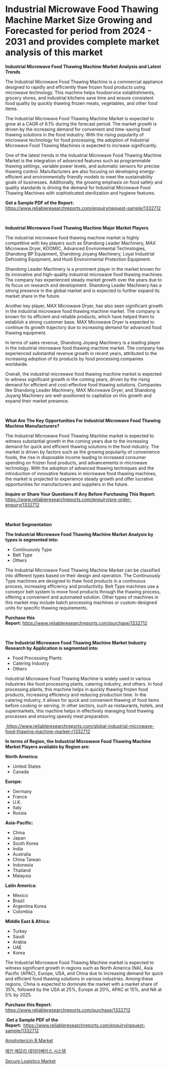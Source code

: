 <p><h1>Industrial Microwave Food Thawing Machine Market Size Growing and Forecasted for period from 2024 - 2031 and provides complete market analysis of this market</h1></p><p><strong>Industrial Microwave Food Thawing Machine Market Analysis and Latest Trends</strong></p>
<p><p>The Industrial Microwave Food Thawing Machine is a commercial appliance designed to rapidly and efficiently thaw frozen food products using microwave technology. This machine helps foodservice establishments, grocery stores, and industrial kitchens save time and ensure consistent food quality by quickly thawing frozen meats, vegetables, and other food items.</p><p>The Industrial Microwave Food Thawing Machine Market is expected to grow at a CAGR of 6.1% during the forecast period. The market growth is driven by the increasing demand for convenient and time-saving food thawing solutions in the food industry. With the rising popularity of microwave technology for food processing, the adoption of Industrial Microwave Food Thawing Machines is expected to increase significantly.</p><p>One of the latest trends in the Industrial Microwave Food Thawing Machine Market is the integration of advanced features such as programmable thawing settings, variable power levels, and automatic sensors for precise thawing control. Manufacturers are also focusing on developing energy-efficient and environmentally friendly models to meet the sustainability goals of businesses. Additionally, the growing emphasis on food safety and quality standards is driving the demand for Industrial Microwave Food Thawing Machines with sophisticated sterilization and hygiene features.</p></p>
<p><strong>Get a Sample PDF of the Report:&nbsp;</strong> <a href="https://www.reliableresearchreports.com/enquiry/request-sample/1332712">https://www.reliableresearchreports.com/enquiry/request-sample/1332712</a></p>
<p>&nbsp;</p>
<p><strong>Industrial Microwave Food Thawing Machine Major Market Players</strong></p>
<p><p>The industrial microwave food thawing machine market is highly competitive with key players such as Shandong Leader Machinery, MAX Microwave Dryer, KOOMIC, Advanced Environmental Technologies, Shandong BP Equipment, Shandong Joyang Machinery, Loyal Industrial Defrosting Equipment, and Huoli Environmental Protection Equipment.</p><p>Shandong Leader Machinery is a prominent player in the market known for its innovative and high-quality industrial microwave food thawing machines. The company has experienced steady market growth over the years due to its focus on research and development. Shandong Leader Machinery has a strong presence in the global market and is expected to further expand its market share in the future.</p><p>Another key player, MAX Microwave Dryer, has also seen significant growth in the industrial microwave food thawing machine market. The company is known for its efficient and reliable products, which have helped them to establish a strong customer base. MAX Microwave Dryer is expected to continue its growth trajectory due to increasing demand for advanced food thawing equipment.</p><p>In terms of sales revenue, Shandong Joyang Machinery is a leading player in the industrial microwave food thawing machine market. The company has experienced substantial revenue growth in recent years, attributed to the increasing adoption of its products by food processing companies worldwide.</p><p>Overall, the industrial microwave food thawing machine market is expected to witness significant growth in the coming years, driven by the rising demand for efficient and cost-effective food thawing solutions. Companies like Shandong Leader Machinery, MAX Microwave Dryer, and Shandong Joyang Machinery are well-positioned to capitalize on this growth and expand their market presence.</p></p>
<p>&nbsp;</p>
<p><strong>What Are The Key Opportunities For Industrial Microwave Food Thawing Machine Manufacturers?</strong></p>
<p><p>The Industrial Microwave Food Thawing Machine market is expected to witness substantial growth in the coming years due to the increasing demand for quick and efficient thawing solutions in the food industry. The market is driven by factors such as the growing popularity of convenience foods, the rise in disposable income leading to increased consumer spending on frozen food products, and advancements in microwave technology. With the adoption of advanced thawing techniques and the introduction of innovative features in microwave food thawing machines, the market is projected to experience steady growth and offer lucrative opportunities for manufacturers and suppliers in the future.</p></p>
<p><strong>Inquire or Share Your Questions If Any Before Purchasing This Report:</strong> <a href="https://www.reliableresearchreports.com/enquiry/pre-order-enquiry/1332712">https://www.reliableresearchreports.com/enquiry/pre-order-enquiry/1332712</a></p>
<p>&nbsp;</p>
<p><strong>Market Segmentation</strong></p>
<p><strong>The Industrial Microwave Food Thawing Machine Market Analysis by types is segmented into:</strong></p>
<p><ul><li>Continuously Type</li><li>Belt Type</li><li>Others</li></ul></p>
<p><p>The Industrial Microwave Food Thawing Machine Market can be classified into different types based on their design and operation. The Continuously Type machines are designed to thaw food products in a continuous process, increasing efficiency and productivity. Belt Type machines use a conveyor belt system to move food products through the thawing process, offering a convenient and automated solution. Other types of machines in this market may include batch processing machines or custom-designed units for specific thawing requirements.</p></p>
<p><strong>Purchase this Report:&nbsp;</strong><a href="https://www.reliableresearchreports.com/purchase/1332712">https://www.reliableresearchreports.com/purchase/1332712</a></p>
<p>&nbsp;</p>
<p><strong>The Industrial Microwave Food Thawing Machine Market Industry Research by Application is segmented into:</strong></p>
<p><ul><li>Food Processing Plants</li><li>Catering Industry</li><li>Others</li></ul></p>
<p><p>Industrial Microwave Food Thawing Machine is widely used in various industries like food processing plants, catering industry, and others. In food processing plants, this machine helps in quickly thawing frozen food products, increasing efficiency and reducing production time. In the catering industry, it allows for quick and convenient thawing of food items before cooking or serving. In other sectors, such as restaurants, hotels, and supermarkets, this machine helps in effectively managing food thawing processes and ensuring speedy meal preparation.</p></p>
<p><a href="https://www.reliableresearchreports.com/global-industrial-microwave-food-thawing-machine-market-r1332712">&nbsp;https://www.reliableresearchreports.com/global-industrial-microwave-food-thawing-machine-market-r1332712</a></p>
<p><strong>In terms of Region, the Industrial Microwave Food Thawing Machine Market Players available by Region are:</strong></p>
<p>
    <p> <strong> North America: </strong>
        <ul>
            <li>United States</li>
            <li>Canada</li>
        </ul>
        </p> 
    <p> <strong> Europe: </strong>
        <ul>
            <li>Germany</li>
            <li>France</li>
            <li>U.K.</li>
            <li>Italy</li>
            <li>Russia</li>
        </ul>
        </p> 
    <p> <strong> Asia-Pacific: </strong>
        <ul>
            <li>China</li>
            <li>Japan</li>
            <li>South Korea</li>
            <li>India</li>
            <li>Australia</li>
            <li>China Taiwan</li>
            <li>Indonesia</li>
            <li>Thailand</li>
            <li>Malaysia</li>
        </ul>
        </p> 
    <p> <strong> Latin America: </strong>
        <ul>
            <li>Mexico</li>
            <li>Brazil</li>
            <li>Argentina Korea</li>
            <li>Colombia</li>
        </ul>
        </p> 
    <p> <strong> Middle East & Africa: </strong>
        <ul>
            <li>Turkey</li>
            <li>Saudi</li>
            <li>Arabia</li>
            <li>UAE</li>
            <li>Korea</li>
        </ul>
    </p>
    </p>
<p><p>The Industrial Microwave Food Thawing Machine market is expected to witness significant growth in regions such as North America (NA), Asia Pacific (APAC), Europe, USA, and China due to increasing demand for quick and efficient food thawing solutions in various industries. Among these regions, China is expected to dominate the market with a market share of 35%, followed by the USA at 25%, Europe at 20%, APAC at 15%, and NA at 5% by 2025.</p></p>
<p><strong>Purchase this Report: </strong><a href="https://www.reliableresearchreports.com/purchase/1332712">https://www.reliableresearchreports.com/purchase/1332712</a></p>
<p>&nbsp;<strong>Get a Sample PDF of the Report:&nbsp;&nbsp;</strong><a href="https://www.reliableresearchreports.com/enquiry/request-sample/1332712">https://www.reliableresearchreports.com/enquiry/request-sample/1332712</a></p>
<p><strong></strong></p>
<p><p><a href="https://medium.com/@samleffler/amphotericin-b-market-trends-and-analysis-opportunities-and-challenges-for-future-growth-2024-2bfa24533b6f">Amphotericin B Market</a></p><p><a href="https://github.com/wallacBahrtyinger567686/Market-Research-Report-List-2/blob/main/6483143182490.md">메인 메모리 데이터베이스 시스템</a></p><p><a href="https://medium.com/@bsjdj3773/global-secure-logistics-market-status-2024-2031-and-forecast-by-region-product-end-use-63fbc3c28c18">Secure Logistics Market</a></p></p>